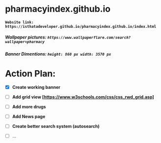 # pharmacyindex.github.io


#### ```Website link: https://isthatadeveloper.github.io/pharmacyindex.github.io/index.html```



##### Wallpaper pictures:  ```https://www.wallpaperflare.com/search?wallpaper=pharmacy```
##### Banner Dimentions: ```height: 860 px width: 3570 px```

# Action Plan:

- [x] **Create working banner**
- [ ] **Add grid view [https://www.w3schools.com/css/css_rwd_grid.asp]**
- [ ] **Add more drugs**
- [ ] **Add News page**
- [ ] **Create better search system (autosearch)**
- [ ] ...

